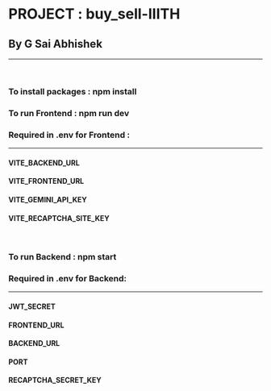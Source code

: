 # PROJECT : buy_sell-IIITH
## By G Sai Abhishek
<hr>
<br>

### To install packages : npm install

### To run Frontend : npm run dev
### Required in .env for Frontend :
<hr>

#### VITE_BACKEND_URL
#### VITE_FRONTEND_URL
#### VITE_GEMINI_API_KEY
#### VITE_RECAPTCHA_SITE_KEY
<br>

### To run Backend : npm start
### Required in .env for Backend:
<hr>

#### JWT_SECRET
#### FRONTEND_URL
#### BACKEND_URL
#### PORT
#### RECAPTCHA_SECRET_KEY
